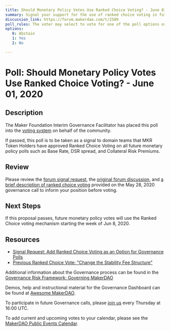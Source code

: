 ```yaml
---
title: Should Monetary Policy Votes Use Ranked Choice Voting? - June 01, 2020
summary: Signal your support for the use of ranked choice voting in future monetary policy votes.
discussion_link: https://forum.makerdao.com/t/2589
poll_rules: The voter may select to vote for one of the poll options or they may elect to abstain from the poll entirely
options:
   0: Abstain
   1: Yes
   2: No

---
```

# Poll: Should Monetary Policy Votes Use Ranked Choice Voting? - June 01, 2020

## Description

The Maker Foundation Interim Governance Facilitator has placed this poll into the [voting system](https://vote.makerdao.com/polling) on behalf of the community.

If passed, this poll is to be taken as a signal to domain teams that MKR Token Holders have approved Ranked Choice Voting on all future monetary policy polls such as Base Rate, DSR spread, and Collateral Risk Premiums.

## Review

Please review the [forum signal request](https://forum.makerdao.com/t/2589), the [original forum discussion](https://forum.makerdao.com/t/912), and [a brief description of ranked choice voting](http://www.youtube.com/watch?v=e9GDaRhGZC8&t=10m14s) provided on the May 28, 2020 governance call to inform your position before voting.

## Next Steps

If this proposal passes, future monetary policy votes will use the Ranked Choice voting mechanism starting the week of Jun 8, 2020.

## Resources

- [Signal Request: Add Ranked Choice Voting as an Option for Governance Polls](https://forum.makerdao.com/t/signal-request-add-ranked-choice-voting-as-an-option-for-governance-polls/1274?u=andy_mccall)
- [Previous Ranked Choice Vote: "Change the Stability Fee Structure"](https://vote.makerdao.com/polling-proposal/qmnun5btup2jmo5pnggsy2wviguzrpsqweb3aijn5muth3)

Additional information about the Governance process can be found in the [Governance Risk Framework: Governing MakerDAO](https://community-development.makerdao.com/governance/governance-risk-framework)

Demos, help and instructional material for the Governance Dashboard can be found at [Awesome MakerDAO](https://awesome.makerdao.com/#voting).

To participate in future Governance calls, please [join us](https://community-development.makerdao.com/governance/governance-and-risk-meetings) every Thursday at 16:00 UTC.

To add current and upcoming votes to your calendar, please see the [MakerDAO Public Events Calendar](https://calendar.google.com/calendar/embed?src=makerdao.com_3efhm2ghipksegl009ktniomdk%40group.calendar.google.com&ctz=America%2FLos_Angeles).


